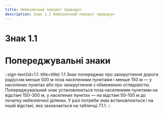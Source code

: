```yaml
---
title: Небезпечний поворот праворуч
description: Знак 1.1 Небезпечний поворот праворуч
---
```

# Знак 1.1
# Попереджувальні знаки
::sign-text{id=1.1 :title=title}
1.1 Знак попереджає про заокруглення дороги радіусом менше 500 м поза населеними пунктами і менше 150 м — у населених пунктах або про заокруглення з обмеженою оглядовістю.
Попереджувальний знак установлюється поза населеними пунктами на відстані 150–300 м, у населених пунктах — на відстані 50–100 м до початку небезпечної ділянки. У разі потреби знак встановлюється і на іншій відстані, яка зазначається на табличці 7.1.1.
::